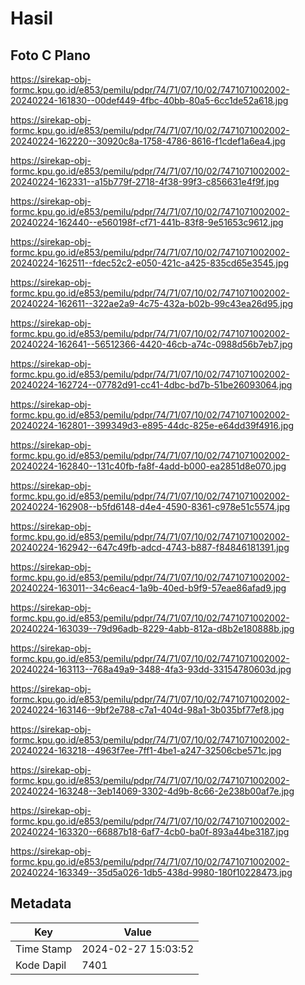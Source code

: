 # Hasil

## Foto C Plano

https://sirekap-obj-formc.kpu.go.id/e853/pemilu/pdpr/74/71/07/10/02/7471071002002-20240224-161830--00def449-4fbc-40bb-80a5-6cc1de52a618.jpg

https://sirekap-obj-formc.kpu.go.id/e853/pemilu/pdpr/74/71/07/10/02/7471071002002-20240224-162220--30920c8a-1758-4786-8616-f1cdef1a6ea4.jpg

https://sirekap-obj-formc.kpu.go.id/e853/pemilu/pdpr/74/71/07/10/02/7471071002002-20240224-162331--a15b779f-2718-4f38-99f3-c856631e4f9f.jpg

https://sirekap-obj-formc.kpu.go.id/e853/pemilu/pdpr/74/71/07/10/02/7471071002002-20240224-162440--e560198f-cf71-441b-83f8-9e51653c9612.jpg

https://sirekap-obj-formc.kpu.go.id/e853/pemilu/pdpr/74/71/07/10/02/7471071002002-20240224-162511--fdec52c2-e050-421c-a425-835cd65e3545.jpg

https://sirekap-obj-formc.kpu.go.id/e853/pemilu/pdpr/74/71/07/10/02/7471071002002-20240224-162611--322ae2a9-4c75-432a-b02b-99c43ea26d95.jpg

https://sirekap-obj-formc.kpu.go.id/e853/pemilu/pdpr/74/71/07/10/02/7471071002002-20240224-162641--56512366-4420-46cb-a74c-0988d56b7eb7.jpg

https://sirekap-obj-formc.kpu.go.id/e853/pemilu/pdpr/74/71/07/10/02/7471071002002-20240224-162724--07782d91-cc41-4dbc-bd7b-51be26093064.jpg

https://sirekap-obj-formc.kpu.go.id/e853/pemilu/pdpr/74/71/07/10/02/7471071002002-20240224-162801--399349d3-e895-44dc-825e-e64dd39f4916.jpg

https://sirekap-obj-formc.kpu.go.id/e853/pemilu/pdpr/74/71/07/10/02/7471071002002-20240224-162840--131c40fb-fa8f-4add-b000-ea2851d8e070.jpg

https://sirekap-obj-formc.kpu.go.id/e853/pemilu/pdpr/74/71/07/10/02/7471071002002-20240224-162908--b5fd6148-d4e4-4590-8361-c978e51c5574.jpg

https://sirekap-obj-formc.kpu.go.id/e853/pemilu/pdpr/74/71/07/10/02/7471071002002-20240224-162942--647c49fb-adcd-4743-b887-f84846181391.jpg

https://sirekap-obj-formc.kpu.go.id/e853/pemilu/pdpr/74/71/07/10/02/7471071002002-20240224-163011--34c6eac4-1a9b-40ed-b9f9-57eae86afad9.jpg

https://sirekap-obj-formc.kpu.go.id/e853/pemilu/pdpr/74/71/07/10/02/7471071002002-20240224-163039--79d96adb-8229-4abb-812a-d8b2e180888b.jpg

https://sirekap-obj-formc.kpu.go.id/e853/pemilu/pdpr/74/71/07/10/02/7471071002002-20240224-163113--768a49a9-3488-4fa3-93dd-33154780603d.jpg

https://sirekap-obj-formc.kpu.go.id/e853/pemilu/pdpr/74/71/07/10/02/7471071002002-20240224-163146--9bf2e788-c7a1-404d-98a1-3b035bf77ef8.jpg

https://sirekap-obj-formc.kpu.go.id/e853/pemilu/pdpr/74/71/07/10/02/7471071002002-20240224-163218--4963f7ee-7ff1-4be1-a247-32506cbe571c.jpg

https://sirekap-obj-formc.kpu.go.id/e853/pemilu/pdpr/74/71/07/10/02/7471071002002-20240224-163248--3eb14069-3302-4d9b-8c66-2e238b00af7e.jpg

https://sirekap-obj-formc.kpu.go.id/e853/pemilu/pdpr/74/71/07/10/02/7471071002002-20240224-163320--66887b18-6af7-4cb0-ba0f-893a44be3187.jpg

https://sirekap-obj-formc.kpu.go.id/e853/pemilu/pdpr/74/71/07/10/02/7471071002002-20240224-163349--35d5a026-1db5-438d-9980-180f10228473.jpg


## Metadata

| Key        | Value               |
| ---------- | ------------------- |
| Time Stamp | 2024-02-27 15:03:52 |
| Kode Dapil | 7401                |



